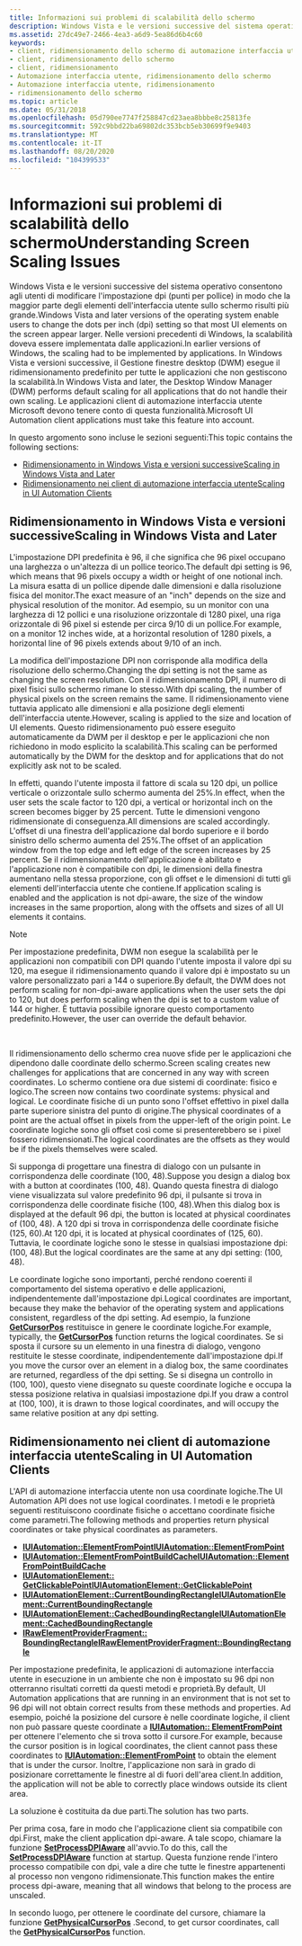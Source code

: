 ```yaml
---
title: Informazioni sui problemi di scalabilità dello schermo
description: Windows Vista e le versioni successive del sistema operativo consentono agli utenti di modificare l'impostazione dpi (punti per pollice) in modo che la maggior parte degli elementi dell'interfaccia utente sullo schermo risulti più grande.
ms.assetid: 27dc49e7-2466-4ea3-a6d9-5ea86d6b4c60
keywords:
- client, ridimensionamento dello schermo di automazione interfaccia utente
- client, ridimensionamento dello schermo
- client, ridimensionamento
- Automazione interfaccia utente, ridimensionamento dello schermo
- Automazione interfaccia utente, ridimensionamento
- ridimensionamento dello schermo
ms.topic: article
ms.date: 05/31/2018
ms.openlocfilehash: 05d790ee7747f258847cd23aea8bbbe8c25813fe
ms.sourcegitcommit: 592c9bbd22ba69802dc353bcb5eb30699f9e9403
ms.translationtype: MT
ms.contentlocale: it-IT
ms.lasthandoff: 08/20/2020
ms.locfileid: "104399533"
---
```

# <a name="understanding-screen-scaling-issues"></a><span data-ttu-id="35fdb-109">Informazioni sui problemi di scalabilità dello schermo</span><span class="sxs-lookup"><span data-stu-id="35fdb-109">Understanding Screen Scaling Issues</span></span>

<span data-ttu-id="35fdb-110">Windows Vista e le versioni successive del sistema operativo consentono agli utenti di modificare l'impostazione dpi (punti per pollice) in modo che la maggior parte degli elementi dell'interfaccia utente sullo schermo risulti più grande.</span><span class="sxs-lookup"><span data-stu-id="35fdb-110">Windows Vista and later versions of the operating system enable users to change the dots per inch (dpi) setting so that most UI elements on the screen appear larger.</span></span> <span data-ttu-id="35fdb-111">Nelle versioni precedenti di Windows, la scalabilità doveva essere implementata dalle applicazioni.</span><span class="sxs-lookup"><span data-stu-id="35fdb-111">In earlier versions of Windows, the scaling had to be implemented by applications.</span></span> <span data-ttu-id="35fdb-112">In Windows Vista e versioni successive, il Gestione finestre desktop (DWM) esegue il ridimensionamento predefinito per tutte le applicazioni che non gestiscono la scalabilità.</span><span class="sxs-lookup"><span data-stu-id="35fdb-112">In Windows Vista and later, the Desktop Window Manager (DWM) performs default scaling for all applications that do not handle their own scaling.</span></span> <span data-ttu-id="35fdb-113">Le applicazioni client di automazione interfaccia utente Microsoft devono tenere conto di questa funzionalità.</span><span class="sxs-lookup"><span data-stu-id="35fdb-113">Microsoft UI Automation client applications must take this feature into account.</span></span>

<span data-ttu-id="35fdb-114">In questo argomento sono incluse le sezioni seguenti:</span><span class="sxs-lookup"><span data-stu-id="35fdb-114">This topic contains the following sections:</span></span>

-   [<span data-ttu-id="35fdb-115">Ridimensionamento in Windows Vista e versioni successive</span><span class="sxs-lookup"><span data-stu-id="35fdb-115">Scaling in Windows Vista and Later</span></span>](#scaling-in-windows-vista-and-later)
-   [<span data-ttu-id="35fdb-116">Ridimensionamento nei client di automazione interfaccia utente</span><span class="sxs-lookup"><span data-stu-id="35fdb-116">Scaling in UI Automation Clients</span></span>](#scaling-in-ui-automation-clients)

## <a name="scaling-in-windows-vista-and-later"></a><span data-ttu-id="35fdb-117">Ridimensionamento in Windows Vista e versioni successive</span><span class="sxs-lookup"><span data-stu-id="35fdb-117">Scaling in Windows Vista and Later</span></span>

<span data-ttu-id="35fdb-118">L'impostazione DPI predefinita è 96, il che significa che 96 pixel occupano una larghezza o un'altezza di un pollice teorico.</span><span class="sxs-lookup"><span data-stu-id="35fdb-118">The default dpi setting is 96, which means that 96 pixels occupy a width or height of one notional inch.</span></span> <span data-ttu-id="35fdb-119">La misura esatta di un pollice dipende dalle dimensioni e dalla risoluzione fisica del monitor.</span><span class="sxs-lookup"><span data-stu-id="35fdb-119">The exact measure of an "inch" depends on the size and physical resolution of the monitor.</span></span> <span data-ttu-id="35fdb-120">Ad esempio, su un monitor con una larghezza di 12 pollici e una risoluzione orizzontale di 1280 pixel, una riga orizzontale di 96 pixel si estende per circa 9/10 di un pollice.</span><span class="sxs-lookup"><span data-stu-id="35fdb-120">For example, on a monitor 12 inches wide, at a horizontal resolution of 1280 pixels, a horizontal line of 96 pixels extends about 9/10 of an inch.</span></span>

<span data-ttu-id="35fdb-121">La modifica dell'impostazione DPI non corrisponde alla modifica della risoluzione dello schermo.</span><span class="sxs-lookup"><span data-stu-id="35fdb-121">Changing the dpi setting is not the same as changing the screen resolution.</span></span> <span data-ttu-id="35fdb-122">Con il ridimensionamento DPI, il numero di pixel fisici sullo schermo rimane lo stesso.</span><span class="sxs-lookup"><span data-stu-id="35fdb-122">With dpi scaling, the number of physical pixels on the screen remains the same.</span></span> <span data-ttu-id="35fdb-123">Il ridimensionamento viene tuttavia applicato alle dimensioni e alla posizione degli elementi dell'interfaccia utente.</span><span class="sxs-lookup"><span data-stu-id="35fdb-123">However, scaling is applied to the size and location of UI elements.</span></span> <span data-ttu-id="35fdb-124">Questo ridimensionamento può essere eseguito automaticamente da DWM per il desktop e per le applicazioni che non richiedono in modo esplicito la scalabilità.</span><span class="sxs-lookup"><span data-stu-id="35fdb-124">This scaling can be performed automatically by the DWM for the desktop and for applications that do not explicitly ask not to be scaled.</span></span>

<span data-ttu-id="35fdb-125">In effetti, quando l'utente imposta il fattore di scala su 120 dpi, un pollice verticale o orizzontale sullo schermo aumenta del 25%.</span><span class="sxs-lookup"><span data-stu-id="35fdb-125">In effect, when the user sets the scale factor to 120 dpi, a vertical or horizontal inch on the screen becomes bigger by 25 percent.</span></span> <span data-ttu-id="35fdb-126">Tutte le dimensioni vengono ridimensionate di conseguenza.</span><span class="sxs-lookup"><span data-stu-id="35fdb-126">All dimensions are scaled accordingly.</span></span> <span data-ttu-id="35fdb-127">L'offset di una finestra dell'applicazione dal bordo superiore e il bordo sinistro dello schermo aumenta del 25%.</span><span class="sxs-lookup"><span data-stu-id="35fdb-127">The offset of an application window from the top edge and left edge of the screen increases by 25 percent.</span></span> <span data-ttu-id="35fdb-128">Se il ridimensionamento dell'applicazione è abilitato e l'applicazione non è compatibile con dpi, le dimensioni della finestra aumentano nella stessa proporzione, con gli offset e le dimensioni di tutti gli elementi dell'interfaccia utente che contiene.</span><span class="sxs-lookup"><span data-stu-id="35fdb-128">If application scaling is enabled and the application is not dpi-aware, the size of the window increases in the same proportion, along with the offsets and sizes of all UI elements it contains.</span></span>

> [!Note]  
> <span data-ttu-id="35fdb-129">Per impostazione predefinita, DWM non esegue la scalabilità per le applicazioni non compatibili con DPI quando l'utente imposta il valore dpi su 120, ma esegue il ridimensionamento quando il valore dpi è impostato su un valore personalizzato pari a 144 o superiore.</span><span class="sxs-lookup"><span data-stu-id="35fdb-129">By default, the DWM does not perform scaling for non-dpi-aware applications when the user sets the dpi to 120, but does perform scaling when the dpi is set to a custom value of 144 or higher.</span></span> <span data-ttu-id="35fdb-130">È tuttavia possibile ignorare questo comportamento predefinito.</span><span class="sxs-lookup"><span data-stu-id="35fdb-130">However, the user can override the default behavior.</span></span>

 

<span data-ttu-id="35fdb-131">Il ridimensionamento dello schermo crea nuove sfide per le applicazioni che dipendono dalle coordinate dello schermo.</span><span class="sxs-lookup"><span data-stu-id="35fdb-131">Screen scaling creates new challenges for applications that are concerned in any way with screen coordinates.</span></span> <span data-ttu-id="35fdb-132">Lo schermo contiene ora due sistemi di coordinate: fisico e logico.</span><span class="sxs-lookup"><span data-stu-id="35fdb-132">The screen now contains two coordinate systems: physical and logical.</span></span> <span data-ttu-id="35fdb-133">Le coordinate fisiche di un punto sono l'offset effettivo in pixel dalla parte superiore sinistra del punto di origine.</span><span class="sxs-lookup"><span data-stu-id="35fdb-133">The physical coordinates of a point are the actual offset in pixels from the upper-left of the origin point.</span></span> <span data-ttu-id="35fdb-134">Le coordinate logiche sono gli offset così come si presenterebbero se i pixel fossero ridimensionati.</span><span class="sxs-lookup"><span data-stu-id="35fdb-134">The logical coordinates are the offsets as they would be if the pixels themselves were scaled.</span></span>

<span data-ttu-id="35fdb-135">Si supponga di progettare una finestra di dialogo con un pulsante in corrispondenza delle coordinate (100, 48).</span><span class="sxs-lookup"><span data-stu-id="35fdb-135">Suppose you design a dialog box with a button at coordinates (100, 48).</span></span> <span data-ttu-id="35fdb-136">Quando questa finestra di dialogo viene visualizzata sul valore predefinito 96 dpi, il pulsante si trova in corrispondenza delle coordinate fisiche (100, 48).</span><span class="sxs-lookup"><span data-stu-id="35fdb-136">When this dialog box is displayed at the default 96 dpi, the button is located at physical coordinates of (100, 48).</span></span> <span data-ttu-id="35fdb-137">A 120 dpi si trova in corrispondenza delle coordinate fisiche (125, 60).</span><span class="sxs-lookup"><span data-stu-id="35fdb-137">At 120 dpi, it is located at physical coordinates of (125, 60).</span></span> <span data-ttu-id="35fdb-138">Tuttavia, le coordinate logiche sono le stesse in qualsiasi impostazione dpi: (100, 48).</span><span class="sxs-lookup"><span data-stu-id="35fdb-138">But the logical coordinates are the same at any dpi setting: (100, 48).</span></span>

<span data-ttu-id="35fdb-139">Le coordinate logiche sono importanti, perché rendono coerenti il comportamento del sistema operativo e delle applicazioni, indipendentemente dall'impostazione dpi.</span><span class="sxs-lookup"><span data-stu-id="35fdb-139">Logical coordinates are important, because they make the behavior of the operating system and applications consistent, regardless of the dpi setting.</span></span> <span data-ttu-id="35fdb-140">Ad esempio, la funzione [**GetCursorPos**](/windows/desktop/api/winuser/nf-winuser-getcursorpos) restituisce in genere le coordinate logiche.</span><span class="sxs-lookup"><span data-stu-id="35fdb-140">For example, typically, the [**GetCursorPos**](/windows/desktop/api/winuser/nf-winuser-getcursorpos) function returns the logical coordinates.</span></span> <span data-ttu-id="35fdb-141">Se si sposta il cursore su un elemento in una finestra di dialogo, vengono restituite le stesse coordinate, indipendentemente dall'impostazione dpi.</span><span class="sxs-lookup"><span data-stu-id="35fdb-141">If you move the cursor over an element in a dialog box, the same coordinates are returned, regardless of the dpi setting.</span></span> <span data-ttu-id="35fdb-142">Se si disegna un controllo in (100, 100), questo viene disegnato su queste coordinate logiche e occupa la stessa posizione relativa in qualsiasi impostazione dpi.</span><span class="sxs-lookup"><span data-stu-id="35fdb-142">If you draw a control at (100, 100), it is drawn to those logical coordinates, and will occupy the same relative position at any dpi setting.</span></span>

## <a name="scaling-in-ui-automation-clients"></a><span data-ttu-id="35fdb-143">Ridimensionamento nei client di automazione interfaccia utente</span><span class="sxs-lookup"><span data-stu-id="35fdb-143">Scaling in UI Automation Clients</span></span>

<span data-ttu-id="35fdb-144">L'API di automazione interfaccia utente non usa coordinate logiche.</span><span class="sxs-lookup"><span data-stu-id="35fdb-144">The UI Automation API does not use logical coordinates.</span></span> <span data-ttu-id="35fdb-145">I metodi e le proprietà seguenti restituiscono coordinate fisiche o accettano coordinate fisiche come parametri.</span><span class="sxs-lookup"><span data-stu-id="35fdb-145">The following methods and properties return physical coordinates or take physical coordinates as parameters.</span></span>

-   [<span data-ttu-id="35fdb-146">**IUIAutomation::ElementFromPoint**</span><span class="sxs-lookup"><span data-stu-id="35fdb-146">**IUIAutomation::ElementFromPoint**</span></span>](/windows/desktop/api/UIAutomationClient/nf-uiautomationclient-iuiautomation-elementfrompoint)
-   [<span data-ttu-id="35fdb-147">**IUIAutomation::ElementFromPointBuildCache**</span><span class="sxs-lookup"><span data-stu-id="35fdb-147">**IUIAutomation::ElementFromPointBuildCache**</span></span>](/windows/desktop/api/UIAutomationClient/nf-uiautomationclient-iuiautomation-elementfrompointbuildcache)
-   [<span data-ttu-id="35fdb-148">**IUIAutomationElement:: GetClickablePoint**</span><span class="sxs-lookup"><span data-stu-id="35fdb-148">**IUIAutomationElement::GetClickablePoint**</span></span>](/windows/desktop/api/UIAutomationClient/nf-uiautomationclient-iuiautomationelement-getclickablepoint)
-   [<span data-ttu-id="35fdb-149">**IUIAutomationElement::CurrentBoundingRectangle**</span><span class="sxs-lookup"><span data-stu-id="35fdb-149">**IUIAutomationElement::CurrentBoundingRectangle**</span></span>](/windows/desktop/api/UIAutomationClient/nf-uiautomationclient-iuiautomationelement-get_currentboundingrectangle)
-   [<span data-ttu-id="35fdb-150">**IUIAutomationElement::CachedBoundingRectangle**</span><span class="sxs-lookup"><span data-stu-id="35fdb-150">**IUIAutomationElement::CachedBoundingRectangle**</span></span>](/windows/desktop/api/UIAutomationClient/nf-uiautomationclient-iuiautomationelement-get_cachedboundingrectangle)
-   [<span data-ttu-id="35fdb-151">**IRawElementProviderFragment:: BoundingRectangle**</span><span class="sxs-lookup"><span data-stu-id="35fdb-151">**IRawElementProviderFragment::BoundingRectangle**</span></span>](/windows/desktop/api/UIAutomationCore/nf-uiautomationcore-irawelementproviderfragment-get_boundingrectangle)

<span data-ttu-id="35fdb-152">Per impostazione predefinita, le applicazioni di automazione interfaccia utente in esecuzione in un ambiente che non è impostato su 96 dpi non otterranno risultati corretti da questi metodi e proprietà.</span><span class="sxs-lookup"><span data-stu-id="35fdb-152">By default, UI Automation applications that are running in an environment that is not set to 96 dpi will not obtain correct results from these methods and properties.</span></span> <span data-ttu-id="35fdb-153">Ad esempio, poiché la posizione del cursore è nelle coordinate logiche, il client non può passare queste coordinate a [**IUIAutomation:: ElementFromPoint**](/windows/desktop/api/UIAutomationClient/nf-uiautomationclient-iuiautomation-elementfrompoint) per ottenere l'elemento che si trova sotto il cursore.</span><span class="sxs-lookup"><span data-stu-id="35fdb-153">For example, because the cursor position is in logical coordinates, the client cannot pass these coordinates to [**IUIAutomation::ElementFromPoint**](/windows/desktop/api/UIAutomationClient/nf-uiautomationclient-iuiautomation-elementfrompoint) to obtain the element that is under the cursor.</span></span> <span data-ttu-id="35fdb-154">Inoltre, l'applicazione non sarà in grado di posizionare correttamente le finestre al di fuori dell'area client.</span><span class="sxs-lookup"><span data-stu-id="35fdb-154">In addition, the application will not be able to correctly place windows outside its client area.</span></span>

<span data-ttu-id="35fdb-155">La soluzione è costituita da due parti.</span><span class="sxs-lookup"><span data-stu-id="35fdb-155">The solution has two parts.</span></span>

<span data-ttu-id="35fdb-156">Per prima cosa, fare in modo che l'applicazione client sia compatibile con dpi.</span><span class="sxs-lookup"><span data-stu-id="35fdb-156">First, make the client application dpi-aware.</span></span> <span data-ttu-id="35fdb-157">A tale scopo, chiamare la funzione [**SetProcessDPIAware**](/windows/desktop/api/winuser/nf-winuser-setprocessdpiaware) all'avvio.</span><span class="sxs-lookup"><span data-stu-id="35fdb-157">To do this, call the [**SetProcessDPIAware**](/windows/desktop/api/winuser/nf-winuser-setprocessdpiaware) function at startup.</span></span> <span data-ttu-id="35fdb-158">Questa funzione rende l'intero processo compatibile con dpi, vale a dire che tutte le finestre appartenenti al processo non vengono ridimensionate.</span><span class="sxs-lookup"><span data-stu-id="35fdb-158">This function makes the entire process dpi-aware, meaning that all windows that belong to the process are unscaled.</span></span>

<span data-ttu-id="35fdb-159">In secondo luogo, per ottenere le coordinate del cursore, chiamare la funzione [**GetPhysicalCursorPos**](/windows/desktop/api/winuser/nf-winuser-getphysicalcursorpos) .</span><span class="sxs-lookup"><span data-stu-id="35fdb-159">Second, to get cursor coordinates, call the [**GetPhysicalCursorPos**](/windows/desktop/api/winuser/nf-winuser-getphysicalcursorpos) function.</span></span>

 

 